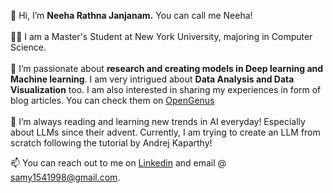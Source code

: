 👋 Hi, I’m **Neeha Rathna Janjanam.** You can call me Neeha! 
<br><br>
🧑‍🎓 I am a Master's Student at New York University, majoring in Computer Science.
<br><br>
👀 I’m passionate about **research and creating models in Deep learning and Machine learning**. I am very intrigued about **Data Analysis and Data Visualization** too. I am also interested in sharing my experiences in form of blog articles. You can check them on [OpenGenus](https://iq.opengenus.org/author/neehoney/)
<br><br>
🌱 I’m always reading and learning new trends in AI everyday! Especially about LLMs since their advent. Currently, I am trying to create an LLM from scratch following the tutorial by Andrej Kaparthy!
<br>
<!--💞️ I’m looking to collaborate on any -->
📫 You can reach out to me on [Linkedin](https://www.linkedin.com/in/neeha-rathna-janjanam/) and email @ samy1541998@gmail.com.
<br>

<!---
nrjanjanam/nrjanjanam is a ✨ special ✨ repository because its `README.md` (this file) appears on your GitHub profile.
You can click the Preview link to take a look at your changes.
--->
